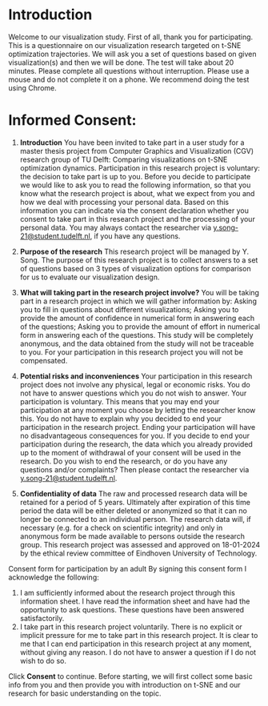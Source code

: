 # Introduction

Welcome to our visualization study. First of all, thank you for participating. 
This is a questionnaire on our visualization research targeted on t-SNE optimization trajectories.
We will ask you a set of questions based on given visualization(s) and then we will be done. The test will take about 20 minutes.
Please complete all questions without interruption. 
Please use a mouse and do not complete it on a phone.
We recommend doing the test using Chrome.

# Informed Consent:
1. **Introduction**
   You have been invited to take part in a user study for a master thesis project from Computer Graphics and Visualization (CGV) research group of TU Delft: Comparing visualizations on t-SNE optimization dynamics.
   Participation in this research project is voluntary: the decision to take part is up to you. Before you decide to participate we would like to ask you to read the following information, so that you know what the research project is about, what we expect from you and how we deal with processing your personal data. Based on this information you can indicate via the consent declaration whether you consent to take part in this research project and the processing of your personal data.
   You may always contact the researcher via y.song-21@student.tudelft.nl, if you have any questions.

2. **Purpose of the research**
   This research project will be managed by Y. Song. The purpose of this research project is to collect answers to a set of questions based on 3 types of visualization options for comparison for us to evaluate our visualization design.

3. **What will taking part in the research project involve?**
   You will be taking part in a research project in which we will gather information by:
   Asking you to fill in questions about different visualizations;
   Asking you to provide the amount of confidence in numerical form in answering each of the questions;
   Asking you to provide the amount of effort in numerical form in answering each of the questions.
   This study will be completely anonymous, and the data obtained from the study will not be traceable to you. For your participation in this research project you will not be compensated.

4. **Potential risks and inconveniences**
   Your participation in this research project does not involve any physical, legal or economic risks. You do not have to answer questions which you do not wish to answer. Your participation is voluntary. This means that you may end your participation at any moment you choose by letting the researcher know this. You do not have to explain why you decided to end your participation in the research project. Ending your participation will have no disadvantageous consequences for you.
   If you decide to end your participation during the research, the data which you already provided up to the moment of withdrawal of your consent will be used in the research. Do you wish to end the research, or do you have any questions and/or complaints? Then please contact the researcher via y.song-21@student.tudelft.nl.

5. **Confidentiality of data**
   The raw and processed research data will be retained for a period of 5 years. Ultimately after expiration of this time period the data will be either deleted or anonymized so that it can no longer be connected to an individual person. The research data will, if necessary (e.g. for a check on scientific integrity) and only in anonymous form be made available to persons outside the research group.
   This research project was assessed and approved on 18-01-2024 by the ethical review committee of Eindhoven University of Technology.

Consent form for participation by an adult
By signing this consent form I acknowledge the following:
1. I am sufficiently informed about the research project through this information sheet. I have read the information sheet and have had the opportunity to ask questions. These questions have been answered satisfactorily.
2. I take part in this research project voluntarily. There is no explicit or implicit pressure for me to take part in this research project. It is clear to me that I can end participation in this research project at any moment, without giving any reason. I do not have to answer a question if I do not wish to do so.
   
Click **Consent** to continue. Before starting, we will first collect some basic info from you and then provide you with introduction on t-SNE and our research for basic understanding on the topic. 